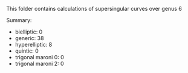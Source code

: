 This folder contains calculations of supersingular curves over genus 6

Summary:
- bielliptic: 0
- generic: 38 
- hyperelliptic: 8
- quintic: 0
- trigonal maroni 0: 0
- trigonal maroni 2: 0
